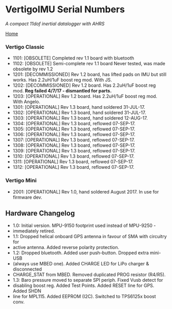 # VertigoIMU Serial Numbers

_A compact 11dof inertial datalogger with AHRS_

[Home](index.md)

### Vertigo Classic

* 1101: [OBSOLETE] Completed rev 1.1 board with bluetooth
* 1102: [OBSOLETE] Semi-complete rev 1.1 board
    Never tested, was made obsolete by rev 1.2
* 1201: [DECOMMISSIONED] Rev 1.2 board, has lifted pads on IMU but still works.
    Has 2.2uH/1uF boost reg mod. With JS.
* 1202: [DECOMMISSIONED] Rev 1.2 board. Has 2.2uH/1uF boost reg mod.
    **Reg failed 4/7/17 - dismantled for parts.**
* 1203: [OPERATIONAL] Rev 1.2 board. Has 2.2uH/1uF boost reg mod. With Angelo.
* 1301: [OPERATIONAL] Rev 1.3 board, hand soldered 31-JUL-17.
* 1302: [OPERATIONAL] Rev 1.3 board, hand soldered 31-JUL-17.
* 1303: [OPERATIONAL] Rev 1.3 board, hand soldered 12-AUG-17.
* 1304: [OPERATIONAL] Rev 1.3 board, reflowed 07-SEP-17.
* 1305: [OPERATIONAL] Rev 1.3 board, reflowed 07-SEP-17.
* 1306: [OPERATIONAL] Rev 1.3 board, reflowed 07-SEP-17.
* 1307: [OPERATIONAL] Rev 1.3 board, reflowed 07-SEP-17.
* 1308: [OPERATIONAL] Rev 1.3 board, reflowed 07-SEP-17.
* 1309: [OPERATIONAL] Rev 1.3 board, reflowed 07-SEP-17.
* 1310: [OPERATIONAL] Rev 1.3 board, reflowed 07-SEP-17.
* 1311: [OPERATIONAL] Rev 1.3 board, reflowed 07-SEP-17.
* 1312: [OPERATIONAL] Rev 1.3 board, reflowed 07-SEP-17.

### Vertigo Mini
* 2001: [OPERATIONAL] Rev 1.0, hand soldered August 2017.
    In use for firmware dev.

## Hardware Changelog

* 1.0: Initial version. MPU-9150 footprint used instead of MPU-9250 -
* immediately retired.
* 1.1: Dropped helical onboard GPS antenna in favour of SMA with circuitry for
* active antenna. Added reverse polarity protection.
* 1.2: Dropped bluetooth. Added user push-button. Dropped extra mini-USB
* (always use MBED one). Added CHARGE LED for LiPo charger & disconnected
* CHARGE_STAT from MBED. Removed duplicated PROG resistor (R4/R5).
* 1.3: Baro pressure moved to separate SPI periph. Fixed Vusb detect for
* disabling boost reg. Added Test Points. Added RESET line for GPS. Added SHDN
* line for MPL115. Added EEPROM (I2C). Switched to TPS6125x boost conv.
